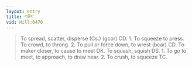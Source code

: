 ```yaml
---
layout: entry
title: གཅོར་
vid: Hill:0470
---
```

> To spread, scatter, disperse (Cs\.) (gcor) CD\. 1\. To squeeze to press\. To crowd, to throng\. 2\. To pull or force down, to wrest (bcar) CD\. To maker closer, to cause to meet DK\. To squash, squish DS\. 1\. To go to meet, to approach, to draw near\. 2\. To crush, to squeeze TC\.


